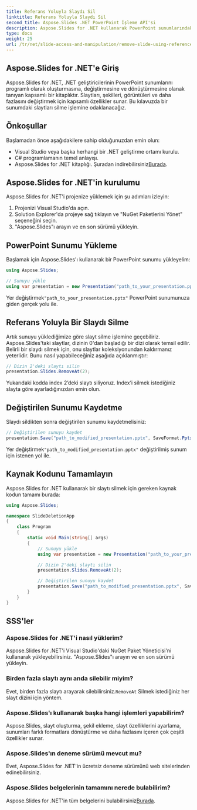 ```yaml
---
title: Referans Yoluyla Slaydı Sil
linktitle: Referans Yoluyla Slaydı Sil
second_title: Aspose.Slides .NET PowerPoint İşleme API'si
description: Aspose.Slides for .NET kullanarak PowerPoint sunumlarındaki slaytları programlı olarak nasıl sileceğinizi öğrenin. Bu adım adım kılavuzla sunum işlemlerini basitleştirin.
type: docs
weight: 25
url: /tr/net/slide-access-and-manipulation/remove-slide-using-reference/
---
```


## Aspose.Slides for .NET'e Giriş

Aspose.Slides for .NET, .NET geliştiricilerinin PowerPoint sunumlarını programlı olarak oluşturmasına, değiştirmesine ve dönüştürmesine olanak tanıyan kapsamlı bir kitaplıktır. Slaytları, şekilleri, görüntüleri ve daha fazlasını değiştirmek için kapsamlı özellikler sunar. Bu kılavuzda bir sunumdaki slaytları silme işlemine odaklanacağız.

## Önkoşullar

Başlamadan önce aşağıdakilere sahip olduğunuzdan emin olun:

- Visual Studio veya başka herhangi bir .NET geliştirme ortamı kurulu.
- C# programlamanın temel anlayışı.
-  Aspose.Slides for .NET kitaplığı. Şuradan indirebilirsiniz[Burada](https://releases.aspose.com/slides/net/).

## Aspose.Slides for .NET'in kurulumu

Aspose.Slides for .NET'i projenize yüklemek için şu adımları izleyin:

1. Projenizi Visual Studio'da açın.
2. Solution Explorer'da projeye sağ tıklayın ve "NuGet Paketlerini Yönet" seçeneğini seçin.
3. "Aspose.Slides"ı arayın ve en son sürümü yükleyin.

## PowerPoint Sunumu Yükleme

Başlamak için Aspose.Slides'ı kullanarak bir PowerPoint sunumu yükleyelim:

```csharp
using Aspose.Slides;

// Sunuyu yükle
using var presentation = new Presentation("path_to_your_presentation.pptx");
```

 Yer değiştirmek`"path_to_your_presentation.pptx"` PowerPoint sunumunuza giden gerçek yolu ile.

## Referans Yoluyla Bir Slaydı Silme

Artık sunuyu yüklediğimize göre slayt silme işlemine geçebiliriz. Aspose.Slides'taki slaytlar, dizinin 0'dan başladığı bir dizi olarak temsil edilir. Belirli bir slaydı silmek için, onu slaytlar koleksiyonundan kaldırmanız yeterlidir. Bunu nasıl yapabileceğiniz aşağıda açıklanmıştır:

```csharp
// Dizin 2'deki slaytı silin
presentation.Slides.RemoveAt(2);
```

Yukarıdaki kodda index 2’deki slaytı siliyoruz. Index’i silmek istediğiniz slayta göre ayarladığınızdan emin olun.

## Değiştirilen Sunumu Kaydetme

Slaydı sildikten sonra değiştirilen sunumu kaydetmelisiniz:

```csharp
// Değiştirilen sunuyu kaydet
presentation.Save("path_to_modified_presentation.pptx", SaveFormat.Pptx);
```

 Yer değiştirmek`"path_to_modified_presentation.pptx"` değiştirilmiş sunum için istenen yol ile.

## Kaynak Kodunu Tamamlayın

Aspose.Slides for .NET kullanarak bir slaytı silmek için gereken kaynak kodun tamamı burada:

```csharp
using Aspose.Slides;

namespace SlideDeletionApp
{
    class Program
    {
        static void Main(string[] args)
        {
            // Sunuyu yükle
            using var presentation = new Presentation("path_to_your_presentation.pptx");

            // Dizin 2'deki slaytı silin
            presentation.Slides.RemoveAt(2);

            // Değiştirilen sunuyu kaydet
            presentation.Save("path_to_modified_presentation.pptx", SaveFormat.Pptx);
        }
    }
}
```

## SSS'ler

### Aspose.Slides for .NET'i nasıl yüklerim?

Aspose.Slides for .NET'i Visual Studio'daki NuGet Paket Yöneticisi'ni kullanarak yükleyebilirsiniz. "Aspose.Slides"ı arayın ve en son sürümü yükleyin.

### Birden fazla slaytı aynı anda silebilir miyim?

 Evet, birden fazla slaytı arayarak silebilirsiniz.`RemoveAt` Silmek istediğiniz her slayt dizini için yöntem.

### Aspose.Slides'ı kullanarak başka hangi işlemleri yapabilirim?

Aspose.Slides, slayt oluşturma, şekil ekleme, slayt özelliklerini ayarlama, sunumları farklı formatlara dönüştürme ve daha fazlasını içeren çok çeşitli özellikler sunar.

### Aspose.Slides'ın deneme sürümü mevcut mu?

Evet, Aspose.Slides for .NET'in ücretsiz deneme sürümünü web sitelerinden edinebilirsiniz.

### Aspose.Slides belgelerinin tamamını nerede bulabilirim?

 Aspose.Slides for .NET'in tüm belgelerini bulabilirsiniz[Burada](https://reference.aspose.com/slides/net/).